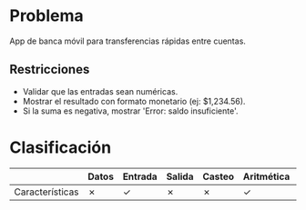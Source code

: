 # Problema

App de banca móvil para transferencias rápidas entre cuentas.

## Restricciones

- Validar que las entradas sean numéricas.
- Mostrar el resultado con formato monetario (ej: $1,234.56).
- Si la suma es negativa, mostrar 'Error: saldo insuficiente'.

# Clasificación
|  | Datos | Entrada | Salida | Casteo | Aritmética | Relacionales | Lógicos | Condicionales | Ciclo | Matrices | Funciones |
|----------|-------|---------|--------|--------|------------|--------------|---------|---------------|-------|----------|-------------|
| Características | ✗ | ✓ | ✗ | ✗ | ✓ | ✗ | ✗ | ✗ | ✗ | ✗ | ✓ |
